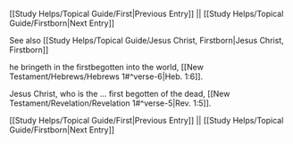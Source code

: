[[Study Helps/Topical Guide/First|Previous Entry]]  ||  [[Study Helps/Topical Guide/Firstborn|Next Entry]]

 See also [[Study Helps/Topical Guide/Jesus Christ, Firstborn|Jesus Christ, Firstborn]]

 he bringeth in the firstbegotten into the world, [[New Testament/Hebrews/Hebrews 1#^verse-6|Heb. 1:6]].

 Jesus Christ, who is the ... first begotten of the dead, [[New Testament/Revelation/Revelation 1#^verse-5|Rev. 1:5]].

[[Study Helps/Topical Guide/First|Previous Entry]]  ||  [[Study Helps/Topical Guide/Firstborn|Next Entry]]